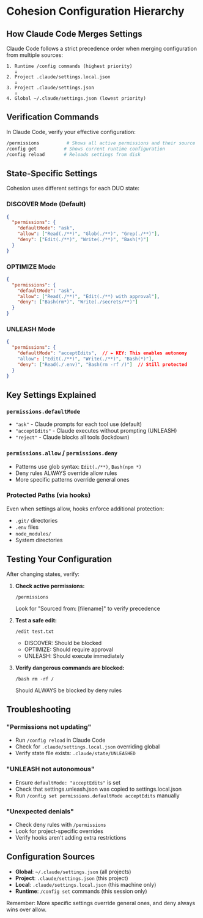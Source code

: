 # Cohesion Configuration Hierarchy

## How Claude Code Merges Settings

Claude Code follows a strict precedence order when merging configuration from multiple sources:

```
1. Runtime /config commands (highest priority)
   ↓
2. Project .claude/settings.local.json
   ↓
3. Project .claude/settings.json
   ↓
4. Global ~/.claude/settings.json (lowest priority)
```

## Verification Commands

In Claude Code, verify your effective configuration:

```bash
/permissions          # Shows all active permissions and their source
/config get          # Shows current runtime configuration
/config reload       # Reloads settings from disk
```

## State-Specific Settings

Cohesion uses different settings for each DUO state:

### DISCOVER Mode (Default)
```json
{
  "permissions": {
    "defaultMode": "ask",
    "allow": ["Read(./**)", "Glob(./**)", "Grep(./**)"],
    "deny": ["Edit(./**)", "Write(./**)", "Bash(*)"]
  }
}
```

### OPTIMIZE Mode
```json
{
  "permissions": {
    "defaultMode": "ask",
    "allow": ["Read(./**)", "Edit(./**) with approval"],
    "deny": ["Bash(rm*)", "Write(./secrets/**)"]
  }
}
```

### UNLEASH Mode
```json
{
  "permissions": {
    "defaultMode": "acceptEdits",  // ← KEY: This enables autonomy
    "allow": ["Edit(./**)", "Write(./**)", "Bash(*)"],
    "deny": ["Read(./.env)", "Bash(rm -rf /)"]  // Still protected
  }
}
```

## Key Settings Explained

### `permissions.defaultMode`
- `"ask"` - Claude prompts for each tool use (default)
- `"acceptEdits"` - Claude executes without prompting (UNLEASH)
- `"reject"` - Claude blocks all tools (lockdown)

### `permissions.allow` / `permissions.deny`
- Patterns use glob syntax: `Edit(./**)`, `Bash(npm *)`
- Deny rules ALWAYS override allow rules
- More specific patterns override general ones

### Protected Paths (via hooks)
Even when settings allow, hooks enforce additional protection:
- `.git/` directories
- `.env` files
- `node_modules/`
- System directories

## Testing Your Configuration

After changing states, verify:

1. **Check active permissions:**
   ```
   /permissions
   ```
   Look for "Sourced from: [filename]" to verify precedence

2. **Test a safe edit:**
   ```
   /edit test.txt
   ```
   - DISCOVER: Should be blocked
   - OPTIMIZE: Should require approval
   - UNLEASH: Should execute immediately

3. **Verify dangerous commands are blocked:**
   ```
   /bash rm -rf /
   ```
   Should ALWAYS be blocked by deny rules

## Troubleshooting

### "Permissions not updating"
- Run `/config reload` in Claude Code
- Check for `.claude/settings.local.json` overriding global
- Verify state file exists: `.claude/state/UNLEASHED`

### "UNLEASH not autonomous"
- Ensure `defaultMode: "acceptEdits"` is set
- Check that settings.unleash.json was copied to settings.local.json
- Run `/config set permissions.defaultMode acceptEdits` manually

### "Unexpected denials"
- Check deny rules with `/permissions`
- Look for project-specific overrides
- Verify hooks aren't adding extra restrictions

## Configuration Sources

- **Global**: `~/.claude/settings.json` (all projects)
- **Project**: `.claude/settings.json` (this project)
- **Local**: `.claude/settings.local.json` (this machine only)
- **Runtime**: `/config set` commands (this session only)

Remember: More specific settings override general ones, and deny always wins over allow.